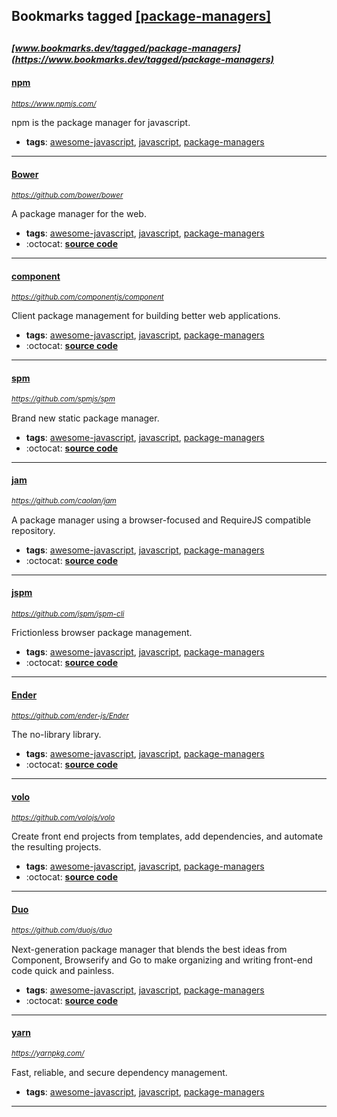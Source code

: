 ## Bookmarks tagged [[package-managers]](https://www.bookmarks.dev?q=[package-managers])

_<sup><sup>[www.bookmarks.dev/tagged/package-managers](https://www.bookmarks.dev/tagged/package-managers)</sup></sup>_
---
#### [npm](https://www.npmjs.com/)
_<sup>https://www.npmjs.com/</sup>_

npm is the package manager for javascript.
* **tags**: [awesome-javascript](../tagged/awesome-javascript.md), [javascript](../tagged/javascript.md), [package-managers](../tagged/package-managers.md)
---
#### [Bower](https://github.com/bower/bower)
_<sup>https://github.com/bower/bower</sup>_

A package manager for the web.
* **tags**: [awesome-javascript](../tagged/awesome-javascript.md), [javascript](../tagged/javascript.md), [package-managers](../tagged/package-managers.md)
* :octocat: **[source code](https://github.com/bower/bower)**
---
#### [component](https://github.com/componentjs/component)
_<sup>https://github.com/componentjs/component</sup>_

Client package management for building better web applications.
* **tags**: [awesome-javascript](../tagged/awesome-javascript.md), [javascript](../tagged/javascript.md), [package-managers](../tagged/package-managers.md)
* :octocat: **[source code](https://github.com/componentjs/component)**
---
#### [spm](https://github.com/spmjs/spm)
_<sup>https://github.com/spmjs/spm</sup>_

Brand new static package manager.
* **tags**: [awesome-javascript](../tagged/awesome-javascript.md), [javascript](../tagged/javascript.md), [package-managers](../tagged/package-managers.md)
* :octocat: **[source code](https://github.com/spmjs/spm)**
---
#### [jam](https://github.com/caolan/jam)
_<sup>https://github.com/caolan/jam</sup>_

A package manager using a browser-focused and RequireJS compatible repository.
* **tags**: [awesome-javascript](../tagged/awesome-javascript.md), [javascript](../tagged/javascript.md), [package-managers](../tagged/package-managers.md)
* :octocat: **[source code](https://github.com/caolan/jam)**
---
#### [jspm](https://github.com/jspm/jspm-cli)
_<sup>https://github.com/jspm/jspm-cli</sup>_

Frictionless browser package management.
* **tags**: [awesome-javascript](../tagged/awesome-javascript.md), [javascript](../tagged/javascript.md), [package-managers](../tagged/package-managers.md)
* :octocat: **[source code](https://github.com/jspm/jspm-cli)**
---
#### [Ender](https://github.com/ender-js/Ender)
_<sup>https://github.com/ender-js/Ender</sup>_

The no-library library.
* **tags**: [awesome-javascript](../tagged/awesome-javascript.md), [javascript](../tagged/javascript.md), [package-managers](../tagged/package-managers.md)
* :octocat: **[source code](https://github.com/ender-js/Ender)**
---
#### [volo](https://github.com/volojs/volo)
_<sup>https://github.com/volojs/volo</sup>_

Create front end projects from templates, add dependencies, and automate the resulting projects.
* **tags**: [awesome-javascript](../tagged/awesome-javascript.md), [javascript](../tagged/javascript.md), [package-managers](../tagged/package-managers.md)
* :octocat: **[source code](https://github.com/volojs/volo)**
---
#### [Duo](https://github.com/duojs/duo)
_<sup>https://github.com/duojs/duo</sup>_

Next-generation package manager that blends the best ideas from Component, Browserify and Go to make organizing and writing front-end code quick and painless.
* **tags**: [awesome-javascript](../tagged/awesome-javascript.md), [javascript](../tagged/javascript.md), [package-managers](../tagged/package-managers.md)
* :octocat: **[source code](https://github.com/duojs/duo)**
---
#### [yarn](https://yarnpkg.com/)
_<sup>https://yarnpkg.com/</sup>_

Fast, reliable, and secure dependency management.
* **tags**: [awesome-javascript](../tagged/awesome-javascript.md), [javascript](../tagged/javascript.md), [package-managers](../tagged/package-managers.md)
---
